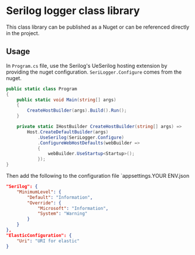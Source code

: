 # Serilog logger class library
This class library can be published as a Nuget or can be referenced directly in the project.

## Usage
In `Program.cs` file, use the Serilog's UeSerilog hosting extension by providing the nuget configuration. `SeriLogger.Configure` comes from the nuget.
```cs
public static class Program
{
    public static void Main(string[] args)
    {
        CreateHostBuilder(args).Build().Run();
    }

    private static IHostBuilder CreateHostBuilder(string[] args) =>
        Host.CreateDefaultBuilder(args)
            .UseSerilog(SeriLogger.Configure)
            .ConfigureWebHostDefaults(webBuilder =>
            {
                webBuilder.UseStartup<Startup>();
            });
}
```

Then add the following to the configuration file `appsettings.YOUR ENV.json
```json
"Serilog": {
    "MinimumLevel": {
        "Default": "Information",
        "Override": {
            "Microsoft": "Information",
            "System": "Warning"
        }
    }
},
"ElasticConfiguration": {
    "Uri": "URI for elastic"
}
```
